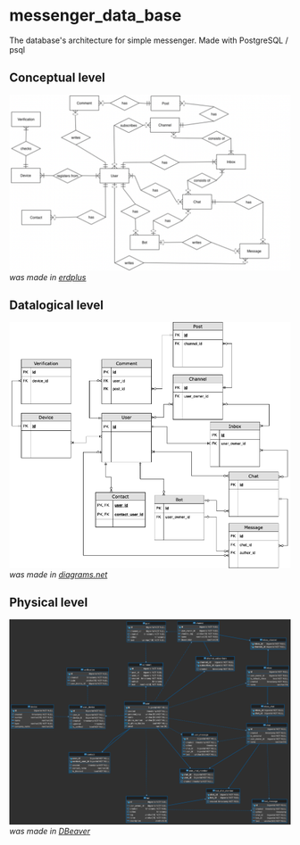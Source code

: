 # messenger_data_base
The database's architecture for simple messenger. Made with PostgreSQL / psql

## Conceptual level
![](https://github.com/IlyaLoladze/messenger_data_base/blob/main/ERD/Conceptual%20level.png)
*was made in <a href="https://erdplus.com" target="_blank">erdplus</a>*

## Datalogical level
![](https://github.com/IlyaLoladze/messenger_data_base/blob/main/ERD/Datalogical%20level.png)
*was made in <a href="https://www.diagrams.net/blog/move-diagrams-net" target="_blank">diagrams.net</a>*

## Physical level
![](https://github.com/IlyaLoladze/messenger_data_base/blob/main/ERD/Physical%20level.png)
*was made in <a href="https://dbeaver.io" target="_blank">DBeaver</a>*




